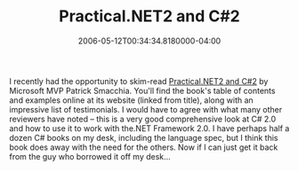 ﻿---
title: Practical.NET2 and C#2
slug: practical-net2-and-csharp2
date: "2006-05-12T00:34:34.8180000-04:00"
description: I recently had the opportunity to skim-read Practical.NET2 and
featuredImage: img/17729-featured.png
---

I recently had the opportunity to skim-read [Practical.NET2 and C#2](http://www.practicaldot.net/en2/main.htm) by Microsoft MVP Patrick Smacchia. You'll find the book's table of contents and examples online at its website (linked from title), along with an impressive list of testimonials. I would have to agree with what many other reviewers have noted – this is a very good comprehensive look at C# 2.0 and how to use it to work with the.NET Framework 2.0. I have perhaps half a dozen C# books on my desk, including the language spec, but I think this book does away with the need for the others. Now if I can just get it back from the guy who borrowed it off my desk…

